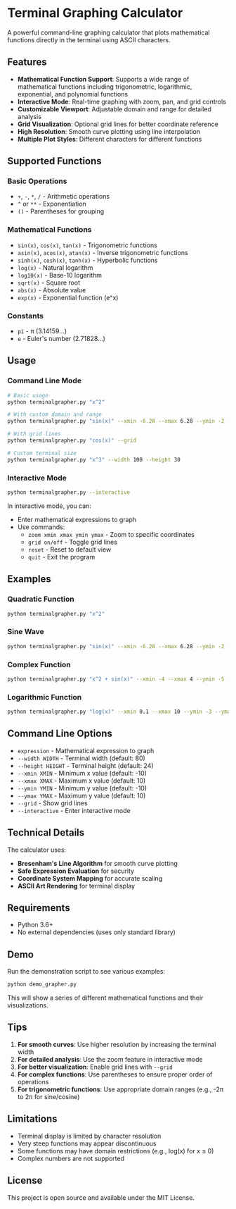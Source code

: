 # Terminal Graphing Calculator

A powerful command-line graphing calculator that plots mathematical functions directly in the terminal using ASCII characters.

## Features

- **Mathematical Function Support**: Supports a wide range of mathematical functions including trigonometric, logarithmic, exponential, and polynomial functions
- **Interactive Mode**: Real-time graphing with zoom, pan, and grid controls
- **Customizable Viewport**: Adjustable domain and range for detailed analysis
- **Grid Visualization**: Optional grid lines for better coordinate reference
- **High Resolution**: Smooth curve plotting using line interpolation
- **Multiple Plot Styles**: Different characters for different functions

## Supported Functions

### Basic Operations
- `+`, `-`, `*`, `/` - Arithmetic operations
- `^` or `**` - Exponentiation
- `()` - Parentheses for grouping

### Mathematical Functions
- `sin(x)`, `cos(x)`, `tan(x)` - Trigonometric functions
- `asin(x)`, `acos(x)`, `atan(x)` - Inverse trigonometric functions
- `sinh(x)`, `cosh(x)`, `tanh(x)` - Hyperbolic functions
- `log(x)` - Natural logarithm
- `log10(x)` - Base-10 logarithm
- `sqrt(x)` - Square root
- `abs(x)` - Absolute value
- `exp(x)` - Exponential function (e^x)

### Constants
- `pi` - π (3.14159...)
- `e` - Euler's number (2.71828...)

## Usage

### Command Line Mode

```bash
# Basic usage
python terminalgrapher.py "x^2"

# With custom domain and range
python terminalgrapher.py "sin(x)" --xmin -6.28 --xmax 6.28 --ymin -2 --ymax 2

# With grid lines
python terminalgrapher.py "cos(x)" --grid

# Custom terminal size
python terminalgrapher.py "x^3" --width 100 --height 30
```

### Interactive Mode

```bash
python terminalgrapher.py --interactive
```

In interactive mode, you can:
- Enter mathematical expressions to graph
- Use commands:
  - `zoom xmin xmax ymin ymax` - Zoom to specific coordinates
  - `grid on/off` - Toggle grid lines
  - `reset` - Reset to default view
  - `quit` - Exit the program

## Examples

### Quadratic Function
```bash
python terminalgrapher.py "x^2"
```

### Sine Wave
```bash
python terminalgrapher.py "sin(x)" --xmin -6.28 --xmax 6.28 --ymin -2 --ymax 2
```

### Complex Function
```bash
python terminalgrapher.py "x^2 + sin(x)" --xmin -4 --xmax 4 --ymin -5 --ymax 20
```

### Logarithmic Function
```bash
python terminalgrapher.py "log(x)" --xmin 0.1 --xmax 10 --ymin -3 --ymax 3
```

## Command Line Options

- `expression` - Mathematical expression to graph
- `--width WIDTH` - Terminal width (default: 80)
- `--height HEIGHT` - Terminal height (default: 24)
- `--xmin XMIN` - Minimum x value (default: -10)
- `--xmax XMAX` - Maximum x value (default: 10)
- `--ymin YMIN` - Minimum y value (default: -10)
- `--ymax YMAX` - Maximum y value (default: 10)
- `--grid` - Show grid lines
- `--interactive` - Enter interactive mode

## Technical Details

The calculator uses:
- **Bresenham's Line Algorithm** for smooth curve plotting
- **Safe Expression Evaluation** for security
- **Coordinate System Mapping** for accurate scaling
- **ASCII Art Rendering** for terminal display

## Requirements

- Python 3.6+
- No external dependencies (uses only standard library)

## Demo

Run the demonstration script to see various examples:

```bash
python demo_grapher.py
```

This will show a series of different mathematical functions and their visualizations.

## Tips

1. **For smooth curves**: Use higher resolution by increasing the terminal width
2. **For detailed analysis**: Use the zoom feature in interactive mode
3. **For better visualization**: Enable grid lines with `--grid`
4. **For complex functions**: Use parentheses to ensure proper order of operations
5. **For trigonometric functions**: Use appropriate domain ranges (e.g., -2π to 2π for sine/cosine)

## Limitations

- Terminal display is limited by character resolution
- Very steep functions may appear discontinuous
- Some functions may have domain restrictions (e.g., log(x) for x ≤ 0)
- Complex numbers are not supported

## License

This project is open source and available under the MIT License.
